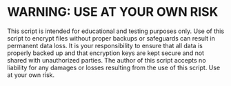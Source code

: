 # WARNING: USE AT YOUR OWN RISK
This script is intended for educational and testing purposes only.
Use of this script to encrypt files without proper backups or safeguards can result in permanent data loss. It is your responsibility to ensure that all data is properly backed up and that encryption keys are kept secure and not shared with unauthorized parties. The author of this script accepts no liability for any damages or losses resulting from the use of this script. Use at your own risk.
